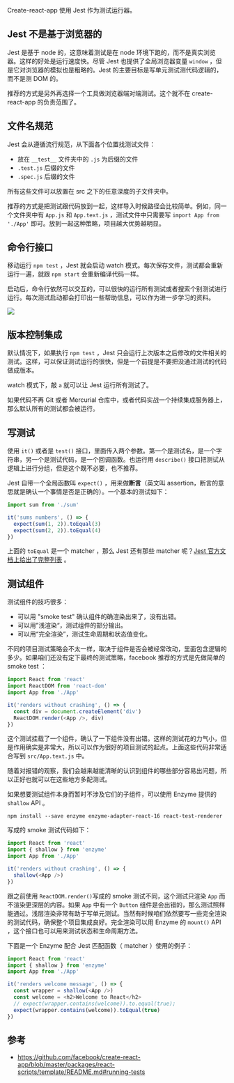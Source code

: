 Create-react-app 使用 Jest 作为测试运行器。

## Jest 不是基于浏览器的

Jest 是基于 node 的，这意味着测试是在 node 环境下跑的，而不是真实浏览器。这样的好处是运行速度快。尽管 Jest 也提供了全局浏览器变量 `window` ，但是它对浏览器的模拟也是粗略的。Jest 的主要目标是写单元测试测代码逻辑的，而不是测 DOM 的。

推荐的方式是另外再选择一个工具做浏览器端对端测试。这个就不在 create-react-app 的负责范围了。

## 文件名规范

Jest 会从遵循流行规范，从下面各个位置找测试文件：

* 放在 `__test__` 文件夹中的 `.js` 为后缀的文件
* `.test.js` 后缀的文件
* `.spec.js` 后缀的文件

所有这些文件可以放置在 src 之下的任意深度的子文件夹中。

推荐的方式是把测试跟代码放到一起，这样导入时候路径会比较简单。例如，同一个文件夹中有 `App.js` 和 `App.text.js` ，测试文件中只需要写 `import App from './App'` 即可。放到一起这种策略，项目越大优势越明显。

## 命令行接口

移动运行 `npm test` ，Jest 就会启动 watch 模式。每次保存文件，测试都会重新运行一遍，就跟 `npm start` 会重新编译代码一样。

启动后，命令行依然可以交互的，可以很快的运行所有测试或者搜索个别测试进行运行。每次测试启动都会打印出一些帮助信息，可以作为进一步学习的资料。

![](001-cli.gif)

## 版本控制集成

默认情况下，如果执行 `npm test` ，Jest 只会运行上次版本之后修改的文件相关的测试。这样，可以保证测试运行的很快，但是一个前提是不要把没通过测试的代码做成版本。

watch 模式下，敲 `a` 就可以让 Jest 运行所有测试了。

如果代码不再 Git 或者 Mercurial 仓库中，或者代码实战一个持续集成服务器上，那么默认所有的测试都会被运行。

## 写测试

使用 `it()` 或者是 `test()` 接口，里面传入两个参数。第一个是测试名，是一个字符串，另一个是测试代码，是一个回调函数。也运行用 `describe()` 接口把测试从逻辑上进行分组，但是这个既不必要，也不推荐。

Jest 自带一个全局函数叫 `expect()` ，用来做**断言**（英文叫 assertion，断言的意思就是确认一个事情是否是正确的）。一个基本的测试如下：

```js
import sum from './sum'

it('sums numbers', () => {
  expect(sum(1, 2)).toEqual(3)
  expect(sum(2, 2)).toEqual(4)
})
```

上面的 `toEqual` 是一个 matcher ，那么 Jest 还有那些 matcher 呢？[Jest 官方文档上给出了完整列表](https://facebook.github.io/jest/docs/en/expect.html#content) 。

## 测试组件

测试组件的技巧很多：

* 可以用 "smoke test" 确认组件的确渲染出来了，没有出错。
* 可以用”浅渲染“，测试组件的部分输出。
* 可以用“完全渲染”，测试生命周期和状态值变化。

不同的项目测试策略会不太一样，取决于组件是否会被经常改动，里面包含逻辑的多少。如果咱们还没有定下最终的测试策略，facebook 推荐的方式是先做简单的 smoke test ：

```js
import React from 'react'
import ReactDOM from 'react-dom'
import App from './App'

it('renders without crashing', () => {
  const div = document.createElement('div')
  ReactDOM.render(<App />, div)
})
```

这个测试挂载了一个组件，确认了一下组件没有出错。这样的测试花的力气小，但是作用确实是非常大，所以可以作为很好的项目测试的起点。上面这些代码非常适合写到 `src/App.text.js` 中。

随着对报错的观察，我们会越来越能清晰的认识到组件的哪些部分容易出问题，所以正好也就可以在这些地方多配测试。

如果想要测试组件本身而暂时不涉及它们的子组件，可以使用 Enzyme 提供的 `shallow` API 。

```
npm install --save enzyme enzyme-adapter-react-16 react-test-renderer
```

写成的 smoke 测试代码如下：

```js
import React from 'react'
import { shallow } from 'enzyme'
import App from './App'

it('renders without crashing', () => {
  shallow(<App />)
})
```

跟之前使用 `ReactDOM.render()`写成的 smoke 测试不同，这个测试只渲染 `App` 而不渲染更深层的内容。如果 `App` 中有一个 `Button` 组件是会出错的，那么测试照样能通过。浅层渲染非常有助于写单元测试。当然有时候咱们依然要写一些完全渲染的测试代码，确保整个项目集成良好。完全渲染可以用 Enzyme 的 `mount()` API ，这个接口也可以用来测试状态和生命周期方法。

下面是一个 Enzyme 配合 Jest 匹配函数（ matcher ）使用的例子：

```js
import React from 'react'
import { shallow } from 'enzyme'
import App from './App'

it('renders welcome message', () => {
  const wrapper = shallow(<App />)
  const welcome = <h2>Welcome to React</h2>
  // expect(wrapper.contains(welcome)).to.equal(true);
  expect(wrapper.contains(welcome)).toEqual(true)
})
```

## 参考

* https://github.com/facebook/create-react-app/blob/master/packages/react-scripts/template/README.md#running-tests

```

```
